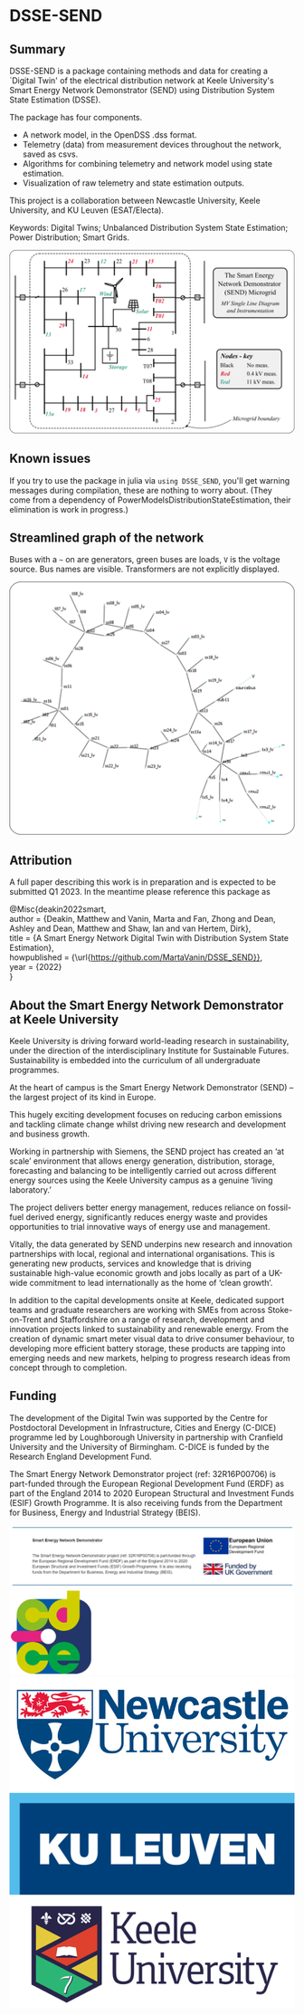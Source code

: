 # DSSE-SEND

## Summary
DSSE-SEND is a package containing methods and data for creating a `Digital Twin' of the electrical distribution network at Keele University's Smart Energy Network Demonstrator (SEND) using Distribution System State Estimation (DSSE).

The package has four components.
- A network model, in the OpenDSS .dss format.
- Telemetry (data) from measurement devices throughout the network, saved as csvs.
- Algorithms for combining telemetry and network model using state estimation.
- Visualization of raw telemetry and state estimation outputs.

This project is a collaboration between Newcastle University, Keele University, and KU Leuven (ESAT/Electa).

Keywords: Digital Twins; Unbalanced Distribution System State Estimation; Power Distribution; Smart Grids.

![alt text](./fig_archive/readme/send_sld.png "send_sld")

## Known issues
If you try to use the package in julia via `using DSSE_SEND`, you'll get warning messages during compilation, these are nothing to worry about. (They come from a dependency of PowerModelsDistributionStateEstimation, their elimination is work in progress.)

## Streamlined graph of the network

Buses with a `~` on are generators, green buses are loads, `V` is the voltage source. 
Bus names are visible.
Transformers are not explicitly displayed.

![alt text](./fig_archive/readme/send_ntw_background.png "Send")

## Attribution
A full paper describing this work is in preparation and is expected to be submitted Q1 2023. In the meantime please reference this package as

@Misc{deakin2022smart, <br />
author = {Deakin, Matthew and Vanin, Marta and Fan, Zhong and Dean, Ashley and Dean, Matthew and Shaw, Ian and van Hertem, Dirk}, <br />
title = {A Smart Energy Network Digital Twin with Distribution System State Estimation}, <br />
howpublished = {\url{https://github.com/MartaVanin/DSSE_SEND}}, <br />
year = {2022} <br />
}

## About the Smart Energy Network Demonstrator at Keele University
Keele University is driving forward world-leading research in sustainability, under the direction of the interdisciplinary Institute for Sustainable Futures. Sustainability is embedded into the curriculum of all undergraduate programmes.

At the heart of campus is the Smart Energy Network Demonstrator (SEND) – the largest project of its kind in Europe.

This hugely exciting development focuses on reducing carbon emissions and tackling climate change whilst driving new research and development and business growth.

Working in partnership with Siemens, the SEND project has created an ‘at scale’ environment that allows energy generation, distribution, storage, forecasting and balancing to be intelligently carried out across different energy sources using the Keele University campus as a genuine ‘living laboratory.’

The project delivers better energy management, reduces reliance on fossil-fuel derived energy, significantly reduces energy waste and provides opportunities to trial innovative ways of energy use and management.

Vitally, the data generated by SEND underpins new research and innovation partnerships with local, regional and international organisations. This is generating new products, services and knowledge that is driving sustainable high-value economic growth and jobs locally as part of a UK-wide commitment to lead internationally as the home of ‘clean growth’.

In addition to the capital developments onsite at Keele, dedicated support teams and graduate researchers are working with SMEs from across Stoke-on-Trent and Staffordshire on a range of research, development and innovation projects linked to sustainability and renewable energy. From the creation of dynamic smart meter visual data to drive consumer behaviour, to developing more efficient battery storage, these products are tapping into emerging needs and new markets, helping to progress research ideas from concept through to completion.

## Funding
The development of the Digital Twin was supported by the Centre for Postdoctoral Development in Infrastructure, Cities and Energy (C-DICE) programme led by Loughborough University in partnership with Cranfield University and the University of Birmingham. C-DICE is funded by the Research England Development Fund. 

The Smart Energy Network Demonstrator project (ref: 32R16P00706) is part-funded through the European Regional Development Fund (ERDF) as part of the England 2014 to 2020 European Structural and Investment Funds (ESIF) Growth Programme. It is also receiving funds from the Department for Business, Energy and Industrial Strategy (BEIS).

![alt text](./fig_archive/readme/ERDF_BEIS_Logos.png "BEIS")
![alt text](./fig_archive/readme/CDICE_RGB_logo.png "CDICE")
![alt text](./fig_archive/readme/Newcastle-logo.jpg "Newcastle")
![alt text](./fig_archive/readme/ku_leuven_logo.png "KULeuven")
![alt text](./fig_archive/readme/logo-keele-266146881.png "Keele")
